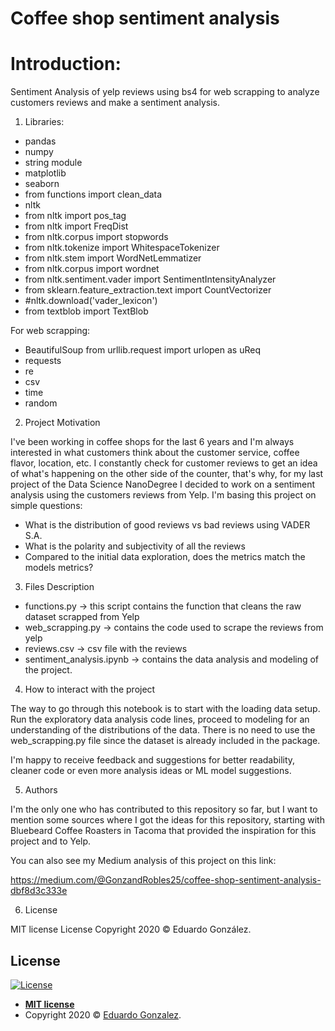 # Coffee shop sentiment analysis

# Introduction:

Sentiment Analysis of yelp reviews using bs4 for web scrapping to analyze customers reviews and make a sentiment analysis.

1. Libraries:

* pandas
* numpy
* string module
* matplotlib
* seaborn
* from functions import clean_data
* nltk
* from nltk import pos_tag
* from nltk import FreqDist
* from nltk.corpus import stopwords
* from nltk.tokenize import WhitespaceTokenizer
* from nltk.stem import WordNetLemmatizer
* from nltk.corpus import wordnet
* from nltk.sentiment.vader import SentimentIntensityAnalyzer
* from sklearn.feature_extraction.text import CountVectorizer
* #nltk.download('vader_lexicon')
* from textblob import TextBlob

For web scrapping:

* BeautifulSoup
from urllib.request import urlopen as uReq
* requests
* re
* csv
* time
* random

2. Project Motivation

I've been working in coffee shops for the last 6 years and I'm always interested in what customers think about the customer service, coffee flavor, location, etc. I constantly check for customer reviews to get an idea of what's happening on the other side of the counter, that's why, for my last project of the Data Science NanoDegree I decided to work on a sentiment analysis using the customers reviews from Yelp. I'm basing this project on simple questions:

* What is the distribution of good reviews vs bad reviews using VADER S.A.
* What is the polarity and subjectivity of all the reviews
* Compared to the initial data exploration, does the metrics match the models metrics?


3. Files Description

* functions.py -> this script contains the function that cleans the raw dataset scrapped from Yelp
* web_scrapping.py -> contains the code used to scrape the reviews from yelp
* reviews.csv -> csv file with the reviews
* sentiment_analysis.ipynb -> contains the data analysis and modeling of the project.

4. How to interact with the project

The way to go through this notebook is to start with the loading data setup. Run the exploratory data analysis code lines, proceed to modeling for an understanding of the distributions of the data. There is no need to use the web_scrapping.py file since the dataset is already included in the package. 

I'm happy to receive feedback and suggestions for better readability, cleaner code or even more analysis ideas or ML model suggestions.

5. Authors

I'm the only one who has contributed to this repository so far, but I want to mention some sources where I got the ideas for this repository, starting with Bluebeard Coffee Roasters in Tacoma that provided the inspiration for this project and to Yelp.

You can also see my Medium analysis of this project on this link: 

https://medium.com/@GonzandRobles25/coffee-shop-sentiment-analysis-dbf8d3c333e

6. License

MIT license
License
Copyright 2020 © Eduardo González.

## License

[![License](http://img.shields.io/:license-mit-blue.svg?style=flat-square)](http://badges.mit-license.org)

- **[MIT license](http://opensource.org/licenses/mit-license.php)**
- Copyright 2020 © <a href="https://medium.com/@GonzandRobles25" target="_blank">Eduardo Gonzalez</a>.
